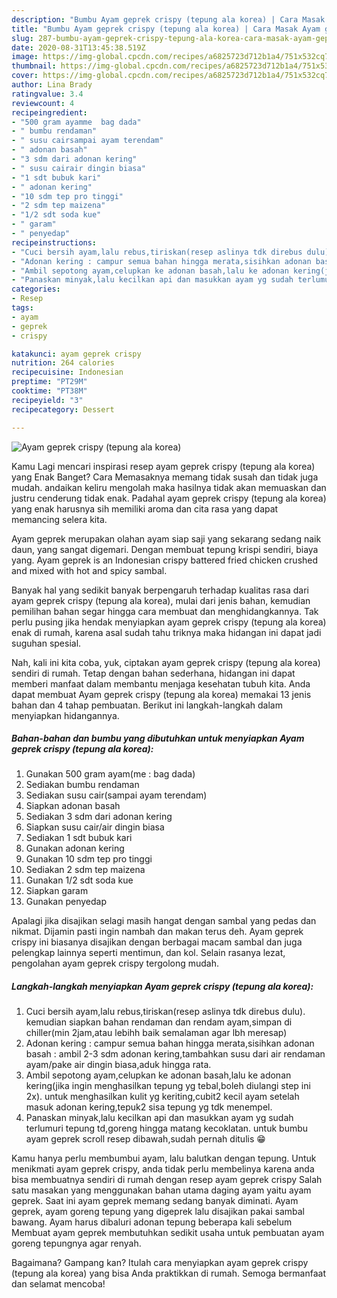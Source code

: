 ```yaml
---
description: "Bumbu Ayam geprek crispy (tepung ala korea) | Cara Masak Ayam geprek crispy (tepung ala korea) Yang Lezat Sekali"
title: "Bumbu Ayam geprek crispy (tepung ala korea) | Cara Masak Ayam geprek crispy (tepung ala korea) Yang Lezat Sekali"
slug: 287-bumbu-ayam-geprek-crispy-tepung-ala-korea-cara-masak-ayam-geprek-crispy-tepung-ala-korea-yang-lezat-sekali
date: 2020-08-31T13:45:38.519Z
image: https://img-global.cpcdn.com/recipes/a6825723d712b1a4/751x532cq70/ayam-geprek-crispy-tepung-ala-korea-foto-resep-utama.jpg
thumbnail: https://img-global.cpcdn.com/recipes/a6825723d712b1a4/751x532cq70/ayam-geprek-crispy-tepung-ala-korea-foto-resep-utama.jpg
cover: https://img-global.cpcdn.com/recipes/a6825723d712b1a4/751x532cq70/ayam-geprek-crispy-tepung-ala-korea-foto-resep-utama.jpg
author: Lina Brady
ratingvalue: 3.4
reviewcount: 4
recipeingredient:
- "500 gram ayamme  bag dada"
- " bumbu rendaman"
- " susu cairsampai ayam terendam"
- " adonan basah"
- "3 sdm dari adonan kering"
- " susu cairair dingin biasa"
- "1 sdt bubuk kari"
- " adonan kering"
- "10 sdm tep pro tinggi"
- "2 sdm tep maizena"
- "1/2 sdt soda kue"
- " garam"
- " penyedap"
recipeinstructions:
- "Cuci bersih ayam,lalu rebus,tiriskan(resep aslinya tdk direbus dulu). kemudian siapkan bahan rendaman dan rendam ayam,simpan di chiller(min 2jam,atau lebihh baik semalaman agar lbh meresap)"
- "Adonan kering : campur semua bahan hingga merata,sisihkan adonan basah : ambil 2-3 sdm adonan kering,tambahkan susu dari air rendaman ayam/pake air dingin biasa,aduk hingga rata."
- "Ambil sepotong ayam,celupkan ke adonan basah,lalu ke adonan kering(jika ingin menghasilkan tepung yg tebal,boleh diulangi step ini 2x). untuk menghasilkan kulit yg keriting,cubit2 kecil ayam setelah masuk adonan kering,tepuk2 sisa tepung yg tdk menempel."
- "Panaskan minyak,lalu kecilkan api dan masukkan ayam yg sudah terlumuri tepung td,goreng hingga matang kecoklatan. untuk bumbu ayam geprek scroll resep dibawah,sudah pernah ditulis 😁"
categories:
- Resep
tags:
- ayam
- geprek
- crispy

katakunci: ayam geprek crispy 
nutrition: 264 calories
recipecuisine: Indonesian
preptime: "PT29M"
cooktime: "PT38M"
recipeyield: "3"
recipecategory: Dessert

---
```



![Ayam geprek crispy (tepung ala korea)](https://img-global.cpcdn.com/recipes/a6825723d712b1a4/751x532cq70/ayam-geprek-crispy-tepung-ala-korea-foto-resep-utama.jpg)

Kamu Lagi mencari inspirasi resep ayam geprek crispy (tepung ala korea) yang Enak Banget? Cara Memasaknya memang tidak susah dan tidak juga mudah. andaikan keliru mengolah maka hasilnya tidak akan memuaskan dan justru cenderung tidak enak. Padahal ayam geprek crispy (tepung ala korea) yang enak harusnya sih memiliki aroma dan cita rasa yang dapat memancing selera kita.

Ayam geprek merupakan olahan ayam siap saji yang sekarang sedang naik daun, yang sangat digemari. Dengan membuat tepung krispi sendiri, biaya yang. Ayam geprek is an Indonesian crispy battered fried chicken crushed and mixed with hot and spicy sambal.

Banyak hal yang sedikit banyak berpengaruh terhadap kualitas rasa dari ayam geprek crispy (tepung ala korea), mulai dari jenis bahan, kemudian pemilihan bahan segar hingga cara membuat dan menghidangkannya. Tak perlu pusing jika hendak menyiapkan ayam geprek crispy (tepung ala korea) enak di rumah, karena asal sudah tahu triknya maka hidangan ini dapat jadi suguhan spesial.


Nah, kali ini kita coba, yuk, ciptakan ayam geprek crispy (tepung ala korea) sendiri di rumah. Tetap dengan bahan sederhana, hidangan ini dapat memberi manfaat dalam membantu menjaga kesehatan tubuh kita. Anda dapat membuat Ayam geprek crispy (tepung ala korea) memakai 13 jenis bahan dan 4 tahap pembuatan. Berikut ini langkah-langkah dalam menyiapkan hidangannya.

<!--inarticleads1-->

##### Bahan-bahan dan bumbu yang dibutuhkan untuk menyiapkan Ayam geprek crispy (tepung ala korea):

1. Gunakan 500 gram ayam(me : bag dada)
1. Sediakan  bumbu rendaman
1. Sediakan  susu cair(sampai ayam terendam)
1. Siapkan  adonan basah
1. Sediakan 3 sdm dari adonan kering
1. Siapkan  susu cair/air dingin biasa
1. Sediakan 1 sdt bubuk kari
1. Gunakan  adonan kering
1. Gunakan 10 sdm tep pro tinggi
1. Sediakan 2 sdm tep maizena
1. Gunakan 1/2 sdt soda kue
1. Siapkan  garam
1. Gunakan  penyedap


Apalagi jika disajikan selagi masih hangat dengan sambal yang pedas dan nikmat. Dijamin pasti ingin nambah dan makan terus deh. Ayam geprek crispy ini biasanya disajikan dengan berbagai macam sambal dan juga pelengkap lainnya seperti mentimun, dan kol. Selain rasanya lezat, pengolahan ayam geprek crispy tergolong mudah. 

<!--inarticleads2-->

##### Langkah-langkah menyiapkan Ayam geprek crispy (tepung ala korea):

1. Cuci bersih ayam,lalu rebus,tiriskan(resep aslinya tdk direbus dulu). kemudian siapkan bahan rendaman dan rendam ayam,simpan di chiller(min 2jam,atau lebihh baik semalaman agar lbh meresap)
1. Adonan kering : campur semua bahan hingga merata,sisihkan adonan basah : ambil 2-3 sdm adonan kering,tambahkan susu dari air rendaman ayam/pake air dingin biasa,aduk hingga rata.
1. Ambil sepotong ayam,celupkan ke adonan basah,lalu ke adonan kering(jika ingin menghasilkan tepung yg tebal,boleh diulangi step ini 2x). untuk menghasilkan kulit yg keriting,cubit2 kecil ayam setelah masuk adonan kering,tepuk2 sisa tepung yg tdk menempel.
1. Panaskan minyak,lalu kecilkan api dan masukkan ayam yg sudah terlumuri tepung td,goreng hingga matang kecoklatan. untuk bumbu ayam geprek scroll resep dibawah,sudah pernah ditulis 😁


Kamu hanya perlu membumbui ayam, lalu balutkan dengan tepung. Untuk menikmati ayam geprek crispy, anda tidak perlu membelinya karena anda bisa membuatnya sendiri di rumah dengan resep ayam geprek crispy Salah satu masakan yang menggunakan bahan utama daging ayam yaitu ayam geprek. Saat ini ayam geprek memang sedang banyak diminati. Ayam geprek, ayam goreng tepung yang digeprek lalu disajikan pakai sambal bawang. Ayam harus dibaluri adonan tepung beberapa kali sebelum Membuat ayam geprek membutuhkan sedikit usaha untuk pembuatan ayam goreng tepungnya agar renyah. 

Bagaimana? Gampang kan? Itulah cara menyiapkan ayam geprek crispy (tepung ala korea) yang bisa Anda praktikkan di rumah. Semoga bermanfaat dan selamat mencoba!
